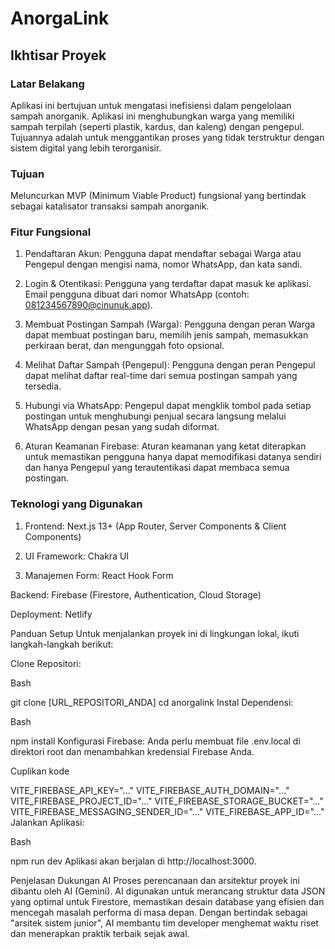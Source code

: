 # AnorgaLink

## Ikhtisar Proyek

### Latar Belakang

Aplikasi ini bertujuan untuk mengatasi inefisiensi dalam pengelolaan sampah anorganik. Aplikasi ini menghubungkan warga yang memiliki sampah terpilah (seperti plastik, kardus, dan kaleng) dengan pengepul. Tujuannya adalah untuk menggantikan proses yang tidak terstruktur dengan sistem digital yang lebih terorganisir.

### Tujuan

Meluncurkan MVP (Minimum Viable Product) fungsional yang bertindak sebagai katalisator transaksi sampah anorganik.

### Fitur Fungsional

1. Pendaftaran Akun: Pengguna dapat mendaftar sebagai Warga atau Pengepul dengan mengisi nama, nomor WhatsApp, dan kata sandi.

2. Login & Otentikasi: Pengguna yang terdaftar dapat masuk ke aplikasi. Email pengguna dibuat dari nomor WhatsApp (contoh: 081234567890@cinunuk.app).

3. Membuat Postingan Sampah (Warga): Pengguna dengan peran Warga dapat membuat postingan baru, memilih jenis sampah, memasukkan perkiraan berat, dan mengunggah foto opsional.

4. Melihat Daftar Sampah (Pengepul): Pengguna dengan peran Pengepul dapat melihat daftar real-time dari semua postingan sampah yang tersedia.

5. Hubungi via WhatsApp: Pengepul dapat mengklik tombol pada setiap postingan untuk menghubungi penjual secara langsung melalui WhatsApp dengan pesan yang sudah diformat.

6. Aturan Keamanan Firebase: Aturan keamanan yang ketat diterapkan untuk memastikan pengguna hanya dapat memodifikasi datanya sendiri dan hanya Pengepul yang terautentikasi dapat membaca semua postingan.

### Teknologi yang Digunakan

1. Frontend: Next.js 13+ (App Router, Server Components & Client Components)

2. UI Framework: Chakra UI

3. Manajemen Form: React Hook Form

Backend: Firebase (Firestore, Authentication, Cloud Storage)

Deployment: Netlify

Panduan Setup
Untuk menjalankan proyek ini di lingkungan lokal, ikuti langkah-langkah berikut:

Clone Repositori:

Bash

git clone [URL_REPOSITORI_ANDA]
cd anorgalink
Instal Dependensi:

Bash

npm install
Konfigurasi Firebase:
Anda perlu membuat file .env.local di direktori root dan menambahkan kredensial Firebase Anda.

Cuplikan kode

VITE_FIREBASE_API_KEY="..."
VITE_FIREBASE_AUTH_DOMAIN="..."
VITE_FIREBASE_PROJECT_ID="..."
VITE_FIREBASE_STORAGE_BUCKET="..."
VITE_FIREBASE_MESSAGING_SENDER_ID="..."
VITE_FIREBASE_APP_ID="..."
Jalankan Aplikasi:

Bash

npm run dev
Aplikasi akan berjalan di http://localhost:3000.

Penjelasan Dukungan AI
Proses perencanaan dan arsitektur proyek ini dibantu oleh AI (Gemini). AI digunakan untuk merancang struktur data JSON yang optimal untuk Firestore, memastikan desain database yang efisien dan mencegah masalah performa di masa depan. Dengan bertindak sebagai "arsitek sistem junior", AI membantu tim developer menghemat waktu riset dan menerapkan praktik terbaik sejak awal.
